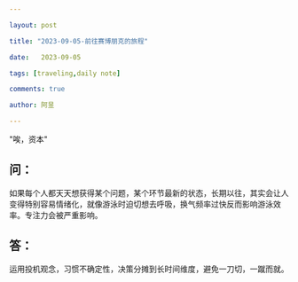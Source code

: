 ```yaml
---

layout: post

title: "2023-09-05-前往赛博朋克的旅程"

date:   2023-09-05

tags: [traveling,daily note]

comments: true

author: 阿昱

---
```

"唉，资本"

## 问：
如果每个人都天天想获得某个问题，某个环节最新的状态，长期以往，其实会让人变得特别容易情绪化，就像游泳时迫切想去呼吸，换气频率过快反而影响游泳效率。专注力会被严重影响。
## 答：
运用投机观念，习惯不确定性，决策分摊到长时间维度，避免一刀切，一蹴而就。